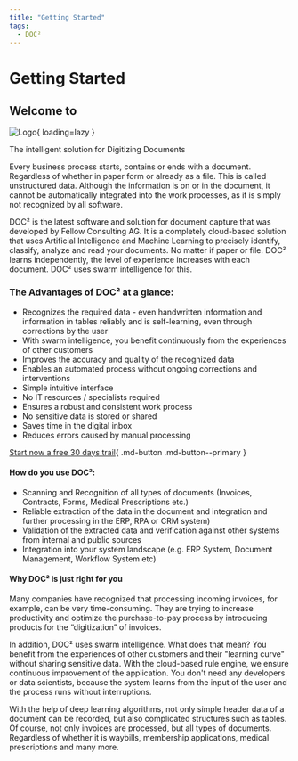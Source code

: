 ```yaml
---
title: "Getting Started"
tags:
  - DOC²
---
```



# Getting Started

## Welcome to


![Logo](/_images/doc2/doc2-1024x415.png){ loading=lazy }

The intelligent solution for Digitizing Documents

Every business process starts, contains or ends with a document. Regardless of whether in paper form or already as a file. This is called unstructured data. Although the information is on or in the document, it cannot be automatically integrated into the work processes, as it is simply not recognized by all software.

DOC² is the latest software and solution for document capture that was developed by Fellow Consulting AG. It is a completely cloud-based solution that uses Artificial Intelligence and Machine Learning to precisely identify, classify, analyze and read your documents. No matter if paper or file. DOC² learns independently, the level of experience increases with each document. DOC² uses swarm intelligence for this.


### **The Advantages of DOC² at a glance:**

*   Recognizes the required data - even handwritten information and information in tables reliably and is self-learning, even through corrections by the user
*   With swarm intelligence, you benefit continuously from the experiences of other customers
*   Improves the accuracy and quality of the recognized data
*   Enables an automated process without ongoing corrections and interventions
*   Simple intuitive interface
*   No IT resources / specialists required
*   Ensures a robust and consistent work process
*   No sensitive data is stored or shared
*   Saves time in the digital inbox
*   Reduces errors caused by manual processing

[Start now a free 30 days trail](https://polydocs.io/free-trail/){ .md-button .md-button--primary }

#### **How do you use DOC²:**

*   Scanning and Recognition of all types of documents (Invoices, Contracts, Forms, Medical Prescriptions etc.)
*   Reliable extraction of the data in the document and integration and further processing in the ERP, RPA or CRM system)
*   Validation of the extracted data and verification against other systems from internal and public sources
*   Integration into your system landscape (e.g. ERP System, Document Management, Workflow System etc)

#### Why DOC² is just right for you

Many companies have recognized that processing incoming invoices, for example, can be very time-consuming. They are trying to increase productivity and optimize the purchase-to-pay process by introducing products for the “digitization” of invoices.

In addition, DOC² uses swarm intelligence. What does that mean? You benefit from the experiences of other customers and their "learning curve" without sharing sensitive data. With the cloud-based rule engine, we ensure continuous improvement of the application. You don't need any developers or data scientists, because the system learns from the input of the user and the process runs without interruptions.

With the help of deep learning algorithms, not only simple header data of a document can be recorded, but also complicated structures such as tables. Of course, not only invoices are processed, but all types of documents. Regardless of whether it is waybills, membership applications, medical prescriptions and many more.